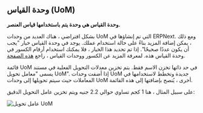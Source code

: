 ## وحدة القياس (UoM)

**وحدة القياس هي وحدة يتم باستخدامها قياس العنصر.**

بشكل افتراضي ، هناك العديد من وحدات UoM التي تم إنشاؤها في ERPNext. ومع ذلك ، يمكن إضافة المزيد بناءً على حالة استخدام عملك. يوجد في وحدة القياس خيار "يجب أن يكون عددًا صحيحًا". إذا تم تحديد هذا الخيار ، فلا يمكنك استخدام أرقام الكسور في وحدة القياس هذه. لمعرفة المزيد عن الكسور ووحدات القياس ، راجع [هذه الصفحة](https://docs.erpnext.com/docs/v13/user/manual/en/stock/articles/managing-fractions-in-uom).

قائمة UoM في حد ذاتها تخزن الاسم فقط. يتم تخزين معدلات التحويل الفعلية في مستند يسمى "معامل تحويل UoM". إذا أضفت وحدات UoM جديدة وتخطط لاستخدامها في المعاملات حيث سيتم تحويلها إلى وحدات UoM أخرى ، يُنصح بإضافتها إلى هذه القائمة.

على سبيل المثال ، هنا 1 كجم تساوي حوالي 2.2 جنيه ويتم تخزين عامل التحويل الدقيق:

![عامل تحويل UoM](https://docs.erpnext.com/files/uom_convert.png)